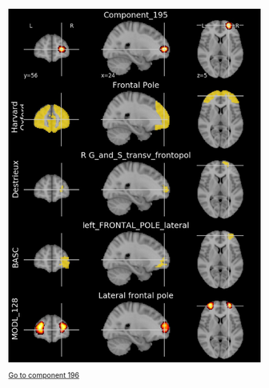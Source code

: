 


![195](preliminary/195.jpg "Component 195")

[Go to component 196](https://parietal-inria.github.io/MODL_atlas/1024/196 "Component 196")